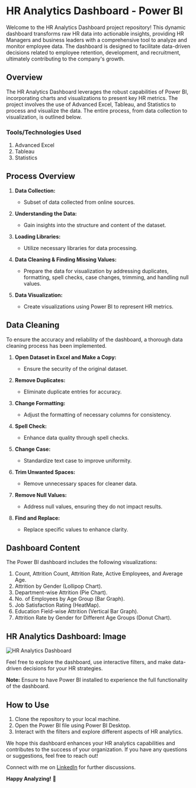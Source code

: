 # HR Analytics Dashboard - Power BI

Welcome to the HR Analytics Dashboard project repository! This dynamic dashboard transforms raw HR data into actionable insights, providing HR Managers and business leaders with a comprehensive tool to analyze and monitor employee data. The dashboard is designed to facilitate data-driven decisions related to employee retention, development, and recruitment, ultimately contributing to the company's growth.

## Overview

The HR Analytics Dashboard leverages the robust capabilities of Power BI, incorporating charts and visualizations to present key HR metrics. The project involves the use of Advanced Excel, Tableau, and Statistics to process and visualize the data. The entire process, from data collection to visualization, is outlined below.

### Tools/Technologies Used

1. Advanced Excel
2. Tableau
3. Statistics

## Process Overview

1. **Data Collection:**
   - Subset of data collected from online sources.

2. **Understanding the Data:**
   - Gain insights into the structure and content of the dataset.

3. **Loading Libraries:**
   - Utilize necessary libraries for data processing.

4. **Data Cleaning & Finding Missing Values:**
   - Prepare the data for visualization by addressing duplicates, formatting, spell checks, case changes, trimming, and handling null values.

5. **Data Visualization:**
   - Create visualizations using Power BI to represent HR metrics.

## Data Cleaning

To ensure the accuracy and reliability of the dashboard, a thorough data cleaning process has been implemented.

1. **Open Dataset in Excel and Make a Copy:**
   - Ensure the security of the original dataset.

2. **Remove Duplicates:**
   - Eliminate duplicate entries for accuracy.

3. **Change Formatting:**
   - Adjust the formatting of necessary columns for consistency.

4. **Spell Check:**
   - Enhance data quality through spell checks.

5. **Change Case:**
   - Standardize text case to improve uniformity.

6. **Trim Unwanted Spaces:**
   - Remove unnecessary spaces for cleaner data.

7. **Remove Null Values:**
   - Address null values, ensuring they do not impact results.

8. **Find and Replace:**
   - Replace specific values to enhance clarity.

## Dashboard Content

The Power BI dashboard includes the following visualizations:

1. Count, Attrition Count, Attrition Rate, Active Employees, and Average Age.
2. Attrition by Gender (Lollipop Chart).
3. Department-wise Attrition (Pie Chart).
4. No. of Employees by Age Group (Bar Graph).
5. Job Satisfaction Rating (HeatMap).
6. Education Field-wise Attrition (Vertical Bar Graph).
7. Attrition Rate by Gender for Different Age Groups (Donut Chart).

## HR Analytics Dashboard: Image

![HR Analytics Dashboard]([link_to_image.png](https://github.com/meabhaykr/HR-Data-Analysis/blob/main/HR%20Analytics%20Dashboard.png))

Feel free to explore the dashboard, use interactive filters, and make data-driven decisions for your HR strategies.

**Note:** Ensure to have Power BI installed to experience the full functionality of the dashboard.

## How to Use

1. Clone the repository to your local machine.
2. Open the Power BI file using Power BI Desktop.
3. Interact with the filters and explore different aspects of HR analytics.

We hope this dashboard enhances your HR analytics capabilities and contributes to the success of your organization. If you have any questions or suggestions, feel free to reach out!

Connect with me on [LinkedIn](https://www.linkedin.com/in/meabhaykr/) for further discussions.

**Happy Analyzing!** 🚀
